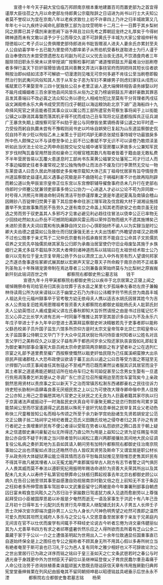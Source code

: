<!-- { "loadSidebar": true } -->
　　宣德十年今天子嗣大宝位临万邦顾南京根本重地建置百司而置吏部为之首宜得谨厚大臣往莅之九月以命吏部左侍郎黄公宗载陛辞之日诏进为尚书以行士大夫知公者莫不誉叹以为宜在京南八年以老疾求致仕上初不许章四上乃许之归丰城故第又几年年七十以九疾终讣闻命礼部致祭工部为治坟茔明年十二月二十一日葬于其乡梨树冈之原葬已其子儒剀来谢恩阙下诣予拜且泣曰先考之葬朝廷宠终之礼厚矣于今得树碑神道而未有文敢以请予少于公而辱交久谊不可辞黄氏于丰城为大家公曾祖仲轩有隠徳祖以仁考子贞以公贵俱赠吏部侍郎进尚书妣皆赠淑人进夫人妻余氏亦累封至夫人公自幼喜学年十五已能为里垫师为郡庠弟子从熊伯机受春秋遂取进士为行人谨于自治奉使四方未尝受馈遗厯左右司副为司正以父忧去治丧无违礼不饮酒食肉者三年服除领旧职永乐癸未以贤举授湖广按察检事时湖广诸道惟铜鼓五开最难治分廵刷卷者多惮行盖天下巨奸宿猾皆谪戌其间善舞文弄法兴事挠官府而阴把持其短长往者欲稍按治即纠结如沭漆不可解欲一切漫漶则见嗤无可奈何多避不肯往公至当刷卷即毅然治行到武夷问风俗知其人苦于从军女子恶为军妇不果嫁男子则虑妇家往从戌而以徭赋累已不果娶至年三四十犹独处公召乡老里正谕人道大端俾转相告语务嫁娶以时不踰月成婚姻者三百余家他县间风皆乐从俗为之变乃榜谕铜鼓五开诸奸豪数其罪恶且发其善端曰不改必寘之法众知公务以德化人相戒勿犯比至莫有干分背理者丙戌征诣文渊阁修永乐大典书成受赏而归戊子朝廷以海运粮饷赴北京下湖广造海船四十九命择风宪官之贤且能者莅其事众议以属公而工部所遣官务苛察生事将闻于上以衒能公镇之以静消其毒螫而落其机牙得不扰而成功己丑车驾将北征遣都指挥呉正征兵湖广王暴贪失期上谓按察司官不纠劾于是公与同僚皆坐累谪杨青驿公遽之如平时遗一力受役而躬自执爨未尝有不豫暇则阅书史以吟咏自娯癸巳复起为山东道监察御史侃侃自持不肯少贬以徇俗乙未上亲策士于廷时鸿胪无卿丞张斌任事恃城守功最狼戾多所中伤人颇惮之以不与读卷至争论上前不已公奏斌不学无识不可以读卷乃敢烦渎圣听如此当伏法士论壮之丙申命廵按交址交址城中诸军营房覆以茅故多火公兼知军民岁岁伐材陶瓦备官用然皆资权豪命三司幙官稽其数凡有取者皆着于籍由是无敢私费不半年营房皆易以瓦覆火患遂息时工部尚书东莱黄公福掌交址藩宪二司才行过人而不事边幅御史往者多庸常视之至公独恂恂恭让而法亦不废及归行李萧然无交址一物东莱尝语人曰吾久居此所接御史多矣唯宗载知大体己亥丁祖母忧居家有旨夺情授贵州道监察御史益谨礼蹈义遇事必究极是非不曲随茍止于祸福利害不计也故再陷刑辟而赖公道以免甲辰宣宗皇帝正位东宫以东宫僚职辅导擢詹事府丞未几升行在吏部右侍郎时少师蹇公犹兼领吏部事多倚公公协力一心进退人才必以公论不苟为异同故一时号得人洪熈元年赐诰命制词有清洁平恕恭谨厚重之褒是年遣祀夏禹及南镇会稽山因赐钞八百锭俾归焚黄于墓下其后尝奉命往浙江理军政及伐宫殿大材于湖湘设施措置举不失宜故事集而民不告劳久之遂有南京之命盖上知其老而欲安之也南京虽无铨选之劳而劳于驭吏盖其人多邪巧才见害必避见利必趋往往冒法以侥幸公正已率物无少回挠屹然如太山乔岳不可撼阴阳阖辟风雷云雨以荣悴百物而细大不遗其施博矣己未进阶资善大夫词曰寛和有执亷静自持又曰小心慎职始终不谕人以为实録当是时公卿大夫齿德之盛莫如公及致仕而归犹康强无恙士大夫出饯都门外瞻望咨嗟汉之疏傅不过也公既孝于亲尤笃于二兄仲氏宗曼有孙孤承裔贫苦不能自立公命其子文凯儒凯収养之文凯先卒独儒凯继其家及公归即为承裔治居室使仍守旧业毋废坠其施于乡族细行之美尤多兹不载姑序次其大者俾刻诸神道而系以铭铭曰在太祖世经术取士公乃奋兴以克有位于皇太宗复举用公扬于外台以肃庶工出入中外有劳有烈人望谓何邦家之杰遂丞詹事遂佐冢卿式展其猷以宏厥声天官之尊天子所命殿于南京亦罔不正祗事列圣殆五十年殊锡宠褒帝制在焉达尊者三公则兼备哀荣始终莫与为比梨树之原峩峩新阡刻此铭词百世之传
　　
　　都察院右都御史熊公墓志铭　　钱干
　　
　　宣德九年十月甲寅都察院右都御史熊公以疾卒于北京居第之正寝上闻之嗟悼赐祭命有司给官舟归其丧治坟葬于吉水县之某里七岁孤端奉左春坊左庶子兼翰林侍读周公所为状来请铭以志于幽堂之石乃为序曰公讳概字符节熊氏世为南昌丰城人祖达夫仕元福州録事卒于官考敬方幼无依母夫人携以适吉水胡氏因冒其姓今为吉水人公贵始复旧姓焉用恩赠祖考皆资善大夫都察院右都御史祖妣杨氏夫人妣郭氏封夫人公幼英悟过人甫成童闻父讲左氏春秋即知大旨忻然请授之由是书过目辄记忆不忘父心异之比长学大进有志尚一时同軰不惟推让其学至其噐识多自以为不及永乐六年戊子举进士于乡九年辛卯登进士髙第拜监察御史听决精敏若先于吏事者即以能称父繇邑校弟子员升国子监生六馆多所宗仰方是时太宗文皇帝驾幸北京仁宗昭皇帝以太子监国事公侍朝立文华门下于大众中见其状貎壮伟问侍臣谁何知者以公姓名对且言父学行之美称叹久之以是父子益有声于都邑间岁余父殁还家执丧哀毁如礼即起复为御史署刑部事会藩宪大臣员阙太宗命吏部简两京朝臣之有才望者补之公在选列仁宗宴之礼部予道里费至擢广西按察使慨然以戢吏奸恤民隠为己任属溪峒蛮獠大出杀掠民声揺诸郡桂人大恐布政使议欲请于蕃王出兵以遏之公曰吾等受方面之寄冦至无计捍御乃以烦王事闻谁任其咎冦必不至戒严而已既而果然议者服其识其居官而没于其土者家之道逺弗能还朝廷诏所在给舟车归之有司廹促甚至公念男女生娶有一旦遣行赀用凋落奏乞听其便从之寻调广东仁宗正位召所擢用迨至而宫车宴驾矣今上亲政鋭然思用贤材以责庶事之实以新天下之治而常镇苏松淛东西诸郡豪右之民往往诉力持吏短长胁制州县肆毒良善无厌细民苦之上以公为可使改大理寺卿命偕中贵人往按之公亦知上用己之意徧厯其地凡官吏之无状民之尤无良为人巨蠧者籍其家尽执以归于京寘诸法声威振动于一时海盐民史庆真自号平康聚无頼之徒恣行剽掠有司累岁莫能禁闻公至而尽室逺遁得之武昌抵以殊死于是奸宄帖息单弱之民举复其业父老动色称快三尺童稚皆知公名而相与传颂之所至于余力新学宫劝励诸生先贤若胡安定公范文正公魏子翁二陆祠宇之倾圯者葺之范氏义田魏氏坟地之侵夺者归之其子孙之有贤行者祀之士类增重奸民有不便公者诬以受赃在势者以私怨欲挤之腾口昌言于朝上疑未之信遣御史亷问豪髪近似无所得还乃直公所为用是上益知公之贤为足任赐玺书奨励公亦自信不疑于利害之当兴除者皆列以闻松江嘉兴两郡接攘处其间地大民众征调复役公私病之奏折其地为五县如其请入朝问劳有加特升都察院右都御史往治南京院事始公之出也须髪如点漆比还皓然尽白人皆叹其贤劳及斯命下又谓宜居是职公材长于从政务持大体疑狱滞讼能立得其情而志存平恕每具狱推见至隠惟恐吏售其奸民有不得其平故凡被其埋者人以无寃尤能严束郡属恒举古人刚方有志节者警之词气俱厉人人畏其威而莫不奉法以遵职宪纪用振明年赐诰命进阶为资善大夫荣其所出以及其配未几太夫人以寿终于私第官给祭葬命公扶柩归葬起视事去年北京右都御史顾公以病久在告召公驰至领其事至益感激自効视居南京时勤又倍之在上前知无不言于条囚之枉抑者多所伸雪故事车驾廵幸以文武重臣留守公两被是命今年兼署刑部事自朝虑囚日宴未暇食忽风眩久之乃苏归治于家踰数日驾逺犹力疾入见退而愈剧劳以上尊强起拜受曰小臣被国厚恩曷以补报是夕奄然而逝无一语及家事生于洪武十有八年己丑正月初十日得年五十元配刘氏有贤行先卒赠夫人继配璩氏封夫人子男五人长烨壬子贡士次焯次安次即端次盛孙男三人公为人身长六尺神色明秀望之屹然可畏即之温然可爱久而知其坦然无城府人多乐与之交公与人交恩意备至居家孝于亲友于兄弟庭内无间言在官不以仕优而废学有间辄手不释经史论说古今听者忘倦为诗文豪伟徤丽似其为人尤善草书四方有求之者祁寒盛暑忻然乐应之人得所欲而去所着有芝山公余二藁藏于家于乎公以一介之士遭值圣明起为世用出入二十余年位致通显任国重事直已自遂始终保全是上之图任也专公之报称者不顾其身无所不用其心假以多寿所树立当有絶者奄至于斯可哀也已习礼于公为邑人复有同年之雅少相好也义不可辞故论次公之世出里居行已为政之详序而铭之铭曰于皇三圣如天之仁文条武鬯若时之春公与时遇光奋于身践更中外为世材臣天子嗣位以圣继神延登俊乂子育庶民蠢尔羣丑毒痛于人命公往治劳于咨询扶植善柔诛鉏顽嚚大憝既去隠诎获信天章有伟用旌厥勤归典邦宪堂堂垂绅耸栗在列风纪由振奄其不留同朝频呻曷以昭德铭兹具岷垂示后世永永不湮
　　
　　都察院右佥都御史鲁君墓志铭　　杨荣
　　
